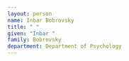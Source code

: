 ```yaml
---
layout: person
name: Inbar Bobrovsky
title: " "
given: "Inbar "
family: Bobrovsky
department: Department of Psychology
---
```

